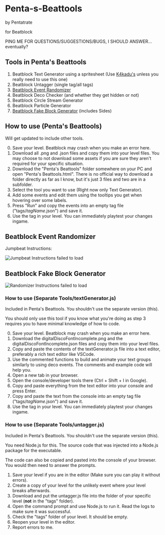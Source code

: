 # Penta-s-Beattools
by Pentatrate

for Beatblock

PING ME FOR QUESTIONS/SUGGESTIONS/BUGS, I SHOULD ANSWER...
eventually?

## Tools in Penta's Beattools
1. Beatblock Text Generator using a spritesheet (Use [K4kadu's](https://github.com/K4kadu/Beatblock-Utilities) unless you really need to use this one)
2. Beatblock Untagger (single tag/all tags)
3. [Beatblock Event Randomizer](#beatblock-event-randomizer)
4. Beatblock Deco Checker (and whether they get hidden or not)
5. Beatblock Circle Stream Generator
6. Beatblock Particle Generator
7. [Beatblock Fake Block Generator](#beatblock-fake-block-generator) (includes Sides)

## How to use (Penta's Beattools)
Will get updated to include other tools.

0. Save your level. Beatblock may crash when you make an error here.
1. Download all .png and .json files and copy them into your level files.
	You may choose to not download some assets if you are sure they aren't required for your specific situation.
2. Download the "Penta's Beattools" folder somewhere on your PC and open "Penta's Beattools.html".
	There is no official way to download a folder directly as far as I know, but it's just 3 files and two are in a subfolder.
3. Select the tool you want to use (Right now only Text Generator).
4. Add some events and edit them using the tooltips you get when hovering over some labels.
5. Press "Run" and copy the events into an empty tag file ("tags/*tagName*.json") and save it.
6. Use the tag in your level.
	You can immediately playtest your changes ingame.

## Beatblock Event Randomizer

Jumpbeat Instructions:

![Jumpbeat Instructions failed to load](https://github.com/user-attachments/assets/cbad4d15-a595-423d-97cd-a335dbfb1514)

## Beatblock Fake Block Generator

![Randomizer Instructions failed to load](https://github.com/user-attachments/assets/8c5eb0c5-2415-47d5-9e79-8f244559eada)


### How to use (Separate Tools/textGenerator.js)
Included in Penta's Beattools. You shouldn't use the separate version (this).

You should only use this tool if you know what you're doing as step 3 requires you to have minimal knowledge of how to code.

0. Save your level. Beatblock may crash when you make an error here.
1. Download the digitalDiscoFontIncomplete.png and the digitalDiscoFontIncomplete.json files and copy them into your level files.
2. Copy and paste the contents of the textGenerator.js file into a text editor, preferably a rich text editor like VSCode.
3. Use the commented functions to build and animate your text groups similarly to using deco events.
	The comments and example code will help you.
4. Open a new tab in your browser.
5. Open the console/developer tools there (Ctrl + Shift + I in Google).
6. Copy and paste everything from the text editor into your console and press Enter.
7. Copy and paste the text from the console into an empty tag file ("tags/*tagName*.json") and save it.
8. Use the tag in your level.
	You can immediately playtest your changes ingame.

### How to use (Separate Tools/untagger.js)
Included in Penta's Beattools. You shouldn't use the separate version (this).

You need Node.js for this. The source code that was injected into a Node.js package for the executable.

The code can also be copied and pasted into the console of your browser. You would then need to answer the prompts.
1. Save your level if you are in the editor (Make sure you can play it without errors).
2. Create a copy of your level for the unlikely event where your level breaks afterwards.
3. Download and put the untagger.js file into the folder of your specific level (**not** in the "tags" folder).
4. Open the command prompt and use Node.js to run it. Read the logs to make sure it was successful.
5. Check the "tags" folder of your level. It should be empty.
6. Reopen your level in the editor.
7. Report errors to me.
